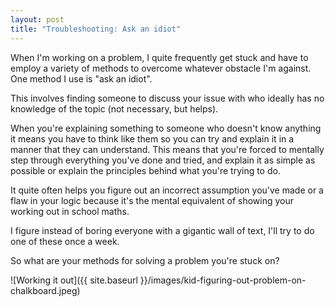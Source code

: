 ```yaml
---
layout: post
title: "Troubleshooting: Ask an idiot"
---
```

When I'm working on a problem, I quite frequently get stuck and have to employ a variety of methods to overcome whatever obstacle I'm against.
One method I use is "ask an idiot".

This involves finding someone to discuss your issue with who ideally has no knowledge of the topic (not necessary, but helps).

When you're explaining something to someone who doesn't know anything it means you have to think like them so you can try and explain it in a manner that they can understand. This means that you're forced to mentally step through everything you've done and tried, and explain it as simple as possible or explain the principles behind what you're trying to do.

It quite often helps you figure out an incorrect assumption you've made or a flaw in your logic because it's the mental equivalent of showing your working out in school maths.

I figure instead of boring everyone with a gigantic wall of text, I'll try to do one of these once a week.

So what are your methods for solving a problem you're stuck on?

![Working it out]({{ site.baseurl }}/images/kid-figuring-out-problem-on-chalkboard.jpeg)